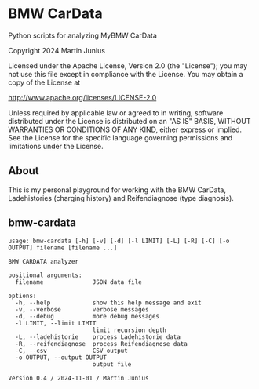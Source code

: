 # BMW CarData

Python scripts for analyzing MyBMW CarData

Copyright 2024 Martin Junius

Licensed under the Apache License, Version 2.0 (the "License");
you may not use this file except in compliance with the License.
You may obtain a copy of the License at

http://www.apache.org/licenses/LICENSE-2.0

Unless required by applicable law or agreed to in writing, software
distributed under the License is distributed on an "AS IS" BASIS,
WITHOUT WARRANTIES OR CONDITIONS OF ANY KIND, either express or implied.
See the License for the specific language governing permissions and
limitations under the License.


## About

This is my personal playground for working with the BMW CarData, Ladehistories (charging history) and Reifendiagnose (type diagnosis).


## bmw-cardata
```
usage: bmw-cardata [-h] [-v] [-d] [-l LIMIT] [-L] [-R] [-C] [-o OUTPUT] filename [filename ...]

BMW CARDATA analyzer

positional arguments:
  filename              JSON data file

options:
  -h, --help            show this help message and exit
  -v, --verbose         verbose messages
  -d, --debug           more debug messages
  -l LIMIT, --limit LIMIT
                        limit recursion depth
  -L, --ladehistorie    process Ladehistorie data
  -R, --reifendiagnose  process Reifendiagnose data
  -C, --csv             CSV output
  -o OUTPUT, --output OUTPUT
                        output file

Version 0.4 / 2024-11-01 / Martin Junius
```